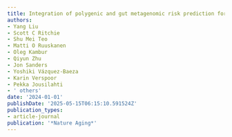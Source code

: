 ```yaml
---
title: Integration of polygenic and gut metagenomic risk prediction for common diseases
authors:
- Yang Liu
- Scott C Ritchie
- Shu Mei Teo
- Matti O Ruuskanen
- Oleg Kambur
- Qiyun Zhu
- Jon Sanders
- Yoshiki Vázquez-Baeza
- Karin Verspoor
- Pekka Jousilahti
- ' others'
date: '2024-01-01'
publishDate: '2025-05-15T06:15:10.591524Z'
publication_types:
- article-journal
publication: '*Nature Aging*'
---
```

